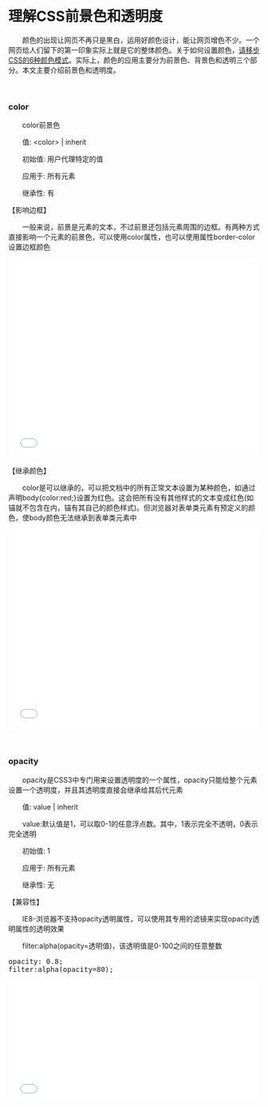 # 理解CSS前景色和透明度

 　　颜色的出现让网页不再只是黑白，运用好颜色设计，能让网页增色不少。一个网页给人们留下的第一印象实际上就是它的整体颜色。关于如何设置颜色，[请移步CSS的6种颜色模式](http://www.cnblogs.com/xiaohuochai/p/5204448.html)。实际上，颜色的应用主要分为前景色、背景色和透明三个部分。本文主要介绍前景色和透明度。

&nbsp;

### color

　　color前景色

　　值: &lt;color&gt; | inherit

　　初始值: 用户代理特定的值

　　应用于: 所有元素

　　继承性: 有

【影响边框】

　　一般来说，前景是元素的文本，不过前景还包括元素周围的边框。有两种方式直接影响一个元素的前景色，可以使用color属性，也可以使用属性border-color设置边框颜色

<iframe style="width: 100%; height: 400px;" src="{{book.demo}}/css/colorAndOpacity/c1.html" frameborder="0" width="320" height="240"></iframe>

【继承颜色】

　　color是可以继承的，可以把文档中的所有正常文本设置为某种颜色，如通过声明body{color:red;}设置为红色。这会把所有没有其他样式的文本变成红色(如锚就不包含在内，锚有其自己的颜色样式)。但浏览器对表单类元素有预定义的颜色，使body颜色无法继承到表单类元素中

<iframe style="width: 100%; height: 400px;" src="{{book.demo}}/css/colorAndOpacity/c2.html" frameborder="0" width="320" height="240"></iframe>

&nbsp;

### opacity

　　opacity是CSS3中专门用来设置透明度的一个属性，opacity只能给整个元素设置一个透明度，并且其透明度直接会继承给其后代元素

　　值: value | inherit

　　value:默认值是1，可以取0-1的任意浮点数。其中，1表示完全不透明，0表示完全透明

　　初始值: 1

　　应用于: 所有元素

　　继承性: 无

【兼容性】

　　IE8-浏览器不支持opacity透明属性，可以使用其专用的滤镜来实现opacity透明属性的透明效果

　　filter:alpha(opacity=透明值)，该透明值是0-100之间的任意整数

<div class="cnblogs_code">
<pre>opacity: 0.8;
filter:alpha(opacity=80);</pre>
</div>

<iframe style="width: 100%; height: 240px;" src="{{book.demo}}/css/colorAndOpacity/c3.html" frameborder="0" width="320" height="240"></iframe>

